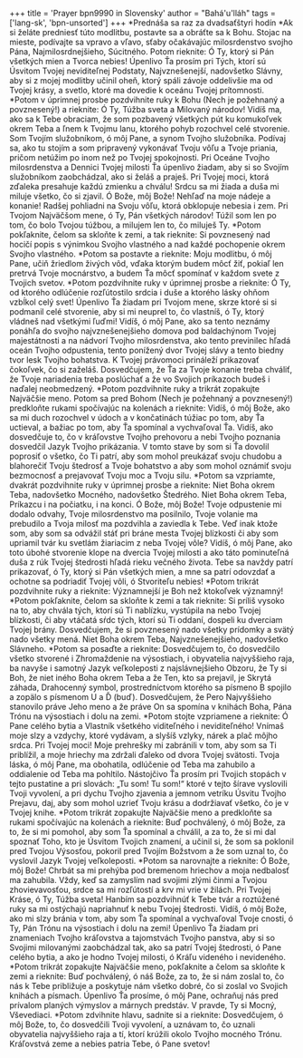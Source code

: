 +++
title = 'Prayer bpn9990 in Slovensky'
author = "Bahá'u'lláh"
tags = ['lang-sk', 'bpn-unsorted']
+++
*Prednáša sa raz za dvadsaťštyri hodín
*Ak si želáte predniesť túto modlitbu, postavte sa a obráťte sa k Bohu. Stojac na mieste, podívajte sa vpravo a vľavo, sťaby očakávajúc milosrdenstvo svojho Pána, Najmilosrdnejšieho, Súcitného. Potom rieknite:
Ó Ty, ktorý si Pán všetkých mien a Tvorca nebies! Úpenlivo Ťa prosím pri Tých, ktorí sú Úsvitom Tvojej neviditeľnej Podstaty, Najvznešenejší, nadovšetko Slávny, aby si z mojej modlitby učinil oheň, ktorý spáli závoje oddelivšie ma od Tvojej krásy, a svetlo, ktoré ma dovedie k oceánu Tvojej prítomnosti.
*Potom v úprimnej prosbe pozdvihnite ruky k Bohu (Nech je požehnaný a povznesený!) a rieknite:
Ó Ty, Túžba sveta a Milovaný národov! Vidíš ma, ako sa k Tebe obraciam, že som pozbavený všetkých pút ku komukoľvek okrem Teba a ľnem k Tvojmu lanu, ktorého pohyb rozochvel celé stvorenie. Som Tvojím služobníkom, ó môj Pane, a synom Tvojho služobníka. Podívaj sa, ako tu stojím a som pripravený vykonávať Tvoju vôľu a Tvoje priania, pričom netúžim po inom než po Tvojej spokojnosti. Pri Oceáne Tvojho milosrdenstva a Dennici Tvojej milosti Ťa úpenlivo žiadam, aby si so Svojím služobníkom zaobchádzal, ako si želáš a praješ. Pri Tvojej moci, ktorá zďaleka presahuje každú zmienku a chválu! Srdcu sa mi žiada a duša mi miluje všetko, čo si zjavil. Ó Bože, môj Bože! Nehľaď na moje nádeje a konanie! Radšej pohliadni na Svoju vôľu, ktorá obklopuje nebesia i zem. Pri Tvojom Najväčšom mene, ó Ty, Pán všetkých národov! Túžil som len po tom, čo bolo Tvojou túžbou, a milujem len to, čo miluješ Ty.
*Potom pokľaknite, čelom sa skloňte k zemi, a tak rieknite:
Si povznesený nad hocičí popis s výnimkou Svojho vlastného a nad každé pochopenie okrem Svojho vlastného.
*Potom sa postavte a rieknite:
Moju modlitbu, ó môj Pane, učiň žriedlom živých vôd, vďaka ktorým budem môcť žiť, pokiaľ len pretrvá Tvoje mocnárstvo, a budem Ťa môcť spomínať v každom svete z Tvojich svetov.
*Potom pozdvihnite ruky v úprimnej prosbe a rieknite:
Ó Ty, od ktorého odlúčenie rozľútostilo srdcia i duše a ktorého lásky ohňom vzbĺkol celý svet! Úpenlivo Ťa žiadam pri Tvojom mene, skrze ktoré si si podmanil celé stvorenie, aby si mi neuprel to, čo vlastníš, ó Ty, ktorý vládneš nad všetkými ľuďmi! Vidíš, ó môj Pane, ako sa tento neznámy ponáhľa do svojho najvznešenejšieho domova pod baldachýnom Tvojej majestátnosti a na nádvorí Tvojho milosrdenstva, ako tento previnilec hľadá oceán Tvojho odpustenia, tento ponížený dvor Tvojej slávy a tento biedny tvor lesk Tvojho bohatstva. K Tvojej právomoci prináleží prikazovať čokoľvek, čo si zaželáš. Dosvedčujem, že Ťa za Tvoje konanie treba chváliť, že Tvoje nariadenia treba poslúchať a že vo Svojich príkazoch budeš i naďalej neobmedzený.
*Potom pozdvihnite ruky a trikrát zopakujte Najväčšie meno. Potom sa pred Bohom (Nech je požehnaný a povznesený!) predkloňte rukami spočívajúc na kolenách a rieknite:
Vidíš, ó môj Bože, ako sa mi duch rozochvel v údoch a v končatinách túžiac po tom, aby Ťa uctieval, a bažiac po tom, aby Ťa spomínal a vychvaľoval Ťa. Vidíš, ako dosvedčuje to, čo v kráľovstve Tvojho prehovoru a nebi Tvojho poznania dosvedčil Jazyk Tvojho prikázania. V tomto stave by som si Ťa dovolil poprosiť o všetko, čo Ti patrí, aby som mohol preukázať svoju chudobu a blahorečiť Tvoju štedrosť a Tvoje bohatstvo a aby som mohol oznámiť svoju bezmocnosť a prejavovať Tvoju moc a Tvoju silu.
*Potom sa vzpriamte, dvakrát pozdvihnite ruky v úprimnej prosbe a rieknite:
Niet Boha okrem Teba, nadovšetko Mocného, nadovšetko Štedrého. Niet Boha okrem Teba, Príkazcu i na počiatku, i na konci. Ó Bože, môj Bože! Tvoje odpustenie mi dodalo odvahy, Tvoje milosrdenstvo ma posilnilo, Tvoje volanie ma prebudilo a Tvoja milosť ma pozdvihla a zaviedla k Tebe. Veď inak ktože som, aby som sa odvážil stáť pri bráne mesta Tvojej blízkosti či aby som upriamil tvár ku svetlám žiariacim z neba Tvojej vôle? Vidíš, ó môj Pane, ako toto úbohé stvorenie klope na dvercia Tvojej milosti a ako táto pominuteľná duša z rúk Tvojej štedrosti hľadá rieku večného života. Tebe sa navždy patrí prikazovať, ó Ty, ktorý si Pán všetkých mien, a mne sa patrí odovzdať a ochotne sa podriadiť Tvojej vôli, ó Stvoriteľu nebies!
*Potom trikrát pozdvihnite ruky a rieknite:
Významnejší je Boh než ktokoľvek významný!
*Potom pokľaknite, čelom sa skloňte k zemi a tak rieknite:
Si príliš vysoko na to, aby chvála tých, ktorí sú Ti nablízku, vystúpila na nebo Tvojej blízkosti, či aby vtáčatá sŕdc tých, ktorí sú Ti oddaní, dospeli ku dverciam Tvojej brány. Dosvedčujem, že si povznesený nado všetky prídomky a svätý nado všetky mená. Niet Boha okrem Teba, Najvznešenejšieho, nadovšetko Slávneho.
*Potom sa posaďte a rieknite:
Dosvedčujem to, čo dosvedčilo všetko stvorené i Zhromaždenie na výsostiach, i obyvatelia najvyššieho raja, ba navyše i samotný Jazyk veľkoleposti z najslávnejšieho Obzoru, že Ty si Boh, že niet iného Boha okrem Teba a že Ten, kto sa prejavil, je Skrytá záhada, Drahocenný symbol, prostredníctvom ktorého sa písmeno B spojilo a zopälo s písmenom U a Ď (buď). Dosvedčujem, že Pero Najvyššieho stanovilo práve Jeho meno a že práve On sa spomína v knihách Boha, Pána Trónu na výsostiach i dolu na zemi.
*Potom stojte vzpriamene a rieknite:
Ó Pane celého bytia a Vlastník všetkého viditeľného i neviditeľného! Vnímaš moje slzy a vzdychy, ktoré vydávam, a slyšíš vzlyky, nárek a plač môjho srdca. Pri Tvojej moci! Moje prehrešky mi zabránili v tom, aby som sa Ti priblížil, a moje hriechy ma zdržali ďaleko od dvora Tvojej svätosti. Tvoja láska, ó môj Pane, ma obohatila, odlúčenie od Teba ma zahubilo a oddialenie od Teba ma pohltilo. Nástojčivo Ťa prosím pri Tvojich stopách v tejto pustatine a pri slovách: „Tu som! Tu som!“ ktoré v tejto šírave vyslovili Tvoji vyvolení, a pri dychu Tvojho zjavenia a jemnom vetríku Úsvitu Tvojho Prejavu, daj, aby som mohol uzrieť Tvoju krásu a dodržiavať všetko, čo je v Tvojej knihe.
*Potom trikrát zopakujte Najväčšie meno a predkloňte sa rukami spočívajúc na kolenách a rieknite:
Buď pochválený, ó môj Bože, za to, že si mi pomohol, aby som Ťa spomínal a chválil, a za to, že si mi dal spoznať Toho, kto je Úsvitom Tvojich znamení, a učinil si, že som sa poklonil pred Tvojou Výsosťou, pokoril pred Tvojím Božstvom a že som uznal to, čo vyslovil Jazyk Tvojej veľkoleposti.
*Potom sa narovnajte a rieknite:
Ó Bože, môj Bože! Chrbát sa mi prehýba pod bremenom hriechov a moja nedbalosť ma zahubila. Vždy, keď sa zamyslím nad svojimi zlými činmi a Tvojou zhovievavosťou, srdce sa mi rozľútostí a krv mi vrie v žilách. Pri Tvojej Kráse, ó Ty, Túžba sveta! Hanbím sa pozdvihnúť k Tebe tvár a roztúžené ruky sa mi ostýchajú napriahnuť k nebu Tvojej štedrosti. Vidíš, ó môj Bože, ako mi slzy bránia v tom, aby som Ťa spomínal a vychvaľoval Tvoje cnosti, ó Ty, Pán Trónu na výsostiach i dolu na zemi! Úpenlivo Ťa žiadam pri znameniach Tvojho kráľovstva a tajomstvách Tvojho panstva, aby si so Svojimi milovanými zaobchádzal tak, ako sa patrí Tvojej štedrosti, ó Pane celého bytia, a ako je hodno Tvojej milosti, ó Kráľu videného i nevideného.
*Potom trikrát zopakujte Najväčšie meno, pokľaknite a čelom sa skloňte k zemi a rieknite:
Buď pochválený, ó náš Bože, za to, že si nám zoslal to, čo nás k Tebe približuje a poskytuje nám všetko dobré, čo si zoslal vo Svojich knihách a písmach. Úpenlivo Ťa prosíme, ó môj Pane, ochraňuj nás pred prívalom planých výmyslov a márnych predstáv. V pravde, Ty si Mocný, Vševediaci.
*Potom zdvihnite hlavu, sadnite si a rieknite:
Dosvedčujem, ó môj Bože, to, čo dosvedčili Tvoji vyvolení, a uznávam to, čo uznali obyvatelia najvyššieho raja a tí, ktorí krúžili okolo Tvojho mocného Trónu. Kráľovstvá zeme a nebies patria Tebe, ó Pane svetov!
